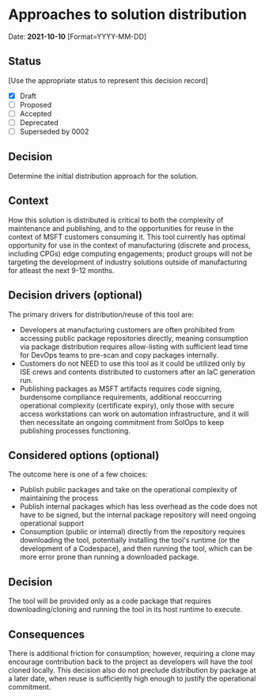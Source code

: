 # Approaches to solution distribution

Date: **2021-10-10** [Format=YYYY-MM-DD]

## Status
[Use the appropriate status to represent this decision record]
- [x] Draft
- [ ] Proposed
- [ ] Accepted 
- [ ] Deprecated 
- [ ] Superseded by 0002

## Decision

Determine the initial distribution approach for the solution.

## Context

How this solution is distributed is critical to both the complexity of maintenance and publishing, and to the opportunities for reuse in the context of MSFT customers consuming it. This tool currently has optimal opportunity for use in the context of manufacturing (discrete and process, including CPGs) edge computing engagements; product groups will not be targeting the development of industry solutions outside of manufacturing for atleast the next 9-12 months. 

## Decision drivers (optional)

The primary drivers for distribution/reuse of this tool are:

* Developers at manufacturing customers are often prohibited from accessing public package repositories directly, meaning consumption via package distribution requires allow-listing with sufficient lead time for DevOps teams to pre-scan and copy packages internally.
* Customers do not NEED to use this tool as it could be utilized only by ISE crews and contents distributed to customers after an IaC generation run. 
* Publishing packages as MSFT artifacts requires code signing, burdensome compliance requirements, additional reoccurring operational complexity (certificate expiry), only those with secure access workstations can work on automation infrastructure, and it will then necessitate an ongoing commitment from SolOps to keep publishing processes functioning.

## Considered options (optional)

The outcome here is one of a few choices:

* Publish public packages and take on the operational complexity of maintaining the process
* Publish internal packages which has less overhead as the code does not have to be signed, but the internal package repository will need ongoing operational support
* Consumption (public or internal) directly from the repository requires downloading the tool, potentially installing the tool's runtime (or the development of a Codespace), and then running the tool, which can be more error prone than running a downloaded package.   

## Decision

The tool will be provided only as a code package that requires downloading/cloning and running the tool in its host runtime to execute. 

## Consequences

There is additional friction for consumption; however, requiring a clone may encourage contribution back to the project as developers will have the tool cloned locally. This decision also do not preclude distribution by package at a later date, when reuse is sufficiently high enough to justify the operational commitment.  
 